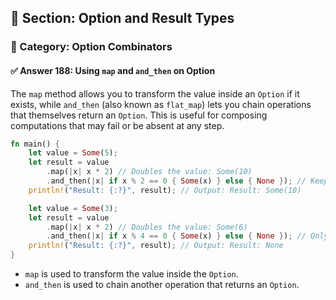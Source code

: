 ## 📘 Section: Option and Result Types  
### 🔹 Category: Option Combinators  
#### ✅ Answer 188: Using `map` and `and_then` on Option

The `map` method allows you to transform the value inside an `Option` if it exists, while `and_then` (also known as `flat_map`) lets you chain operations that themselves return an `Option`. This is useful for composing computations that may fail or be absent at any step.

```rust
fn main() {
    let value = Some(5);
    let result = value
        .map(|x| x * 2) // Doubles the value: Some(10)
        .and_then(|x| if x % 2 == 0 { Some(x) } else { None }); // Keeps only even numbers
    println!("Result: {:?}", result); // Output: Result: Some(10)

    let value = Some(3);
    let result = value
        .map(|x| x * 2) // Doubles the value: Some(6)
        .and_then(|x| if x % 4 == 0 { Some(x) } else { None }); // Only keeps multiples of 4
    println!("Result: {:?}", result); // Output: Result: None
}
```

- `map` is used to transform the value inside the `Option`.
- `and_then` is used to chain another operation that returns an `Option`.
